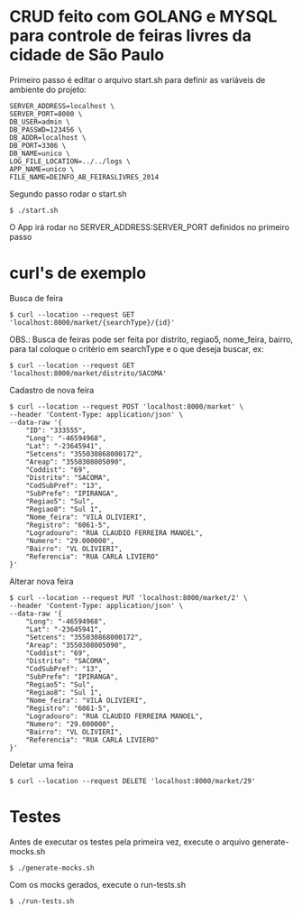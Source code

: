 # CRUD feito com GOLANG e MYSQL para controle de feiras livres da cidade de São Paulo
Primeiro passo é editar o arquivo start.sh para definir as variáveis de ambiente do projeto:
```
SERVER_ADDRESS=localhost \
SERVER_PORT=8000 \
DB_USER=admin \
DB_PASSWD=123456 \
DB_ADDR=localhost \
DB_PORT=3306 \
DB_NAME=unico \
LOG_FILE_LOCATION=../../logs \
APP_NAME=unico \
FILE_NAME=DEINFO_AB_FEIRASLIVRES_2014
```
Segundo passo rodar o start.sh
```
$ ./start.sh
```
O App irá rodar no SERVER_ADDRESS:SERVER_PORT definidos no primeiro passo

# curl's de exemplo
Busca de feira
```
$ curl --location --request GET 'localhost:8000/market/{searchType}/{id}'
```
OBS.: Busca de feiras pode ser feita por distrito, regiao5, nome_feira, bairro, para tal coloque o critério em searchType e o que deseja buscar, ex:
```
$ curl --location --request GET 'localhost:8000/market/distrito/SACOMA'
```

Cadastro de nova feira
```
$ curl --location --request POST 'localhost:8000/market' \
--header 'Content-Type: application/json' \
--data-raw '{
    "ID": "333555",
    "Long": "-46594968",
    "Lat": "-23645941",
    "Setcens": "355030868000172",
    "Areap": "3550308005090",
    "Coddist": "69",
    "Distrito": "SACOMA",
    "CodSubPref": "13",
    "SubPrefe": "IPIRANGA",
    "Regiao5": "Sul",
    "Regiao8": "Sul 1",
    "Nome_feira": "VILA OLIVIERI",
    "Registro": "6061-5",
    "Logradouro": "RUA CLAUDIO FERREIRA MANOEL",
    "Numero": "29.000000",
    "Bairro": "VL OLIVIERI",
    "Referencia": "RUA CARLA LIVIERO"
}'
```

Alterar nova feira
```
$ curl --location --request PUT 'localhost:8000/market/2' \
--header 'Content-Type: application/json' \
--data-raw '{
    "Long": "-46594968",
    "Lat": "-23645941",
    "Setcens": "355030868000172",
    "Areap": "3550308005090",
    "Coddist": "69",
    "Distrito": "SACOMA",
    "CodSubPref": "13",
    "SubPrefe": "IPIRANGA",
    "Regiao5": "Sul",
    "Regiao8": "Sul 1",
    "Nome_feira": "VILA OLIVIERI",
    "Registro": "6061-5",
    "Logradouro": "RUA CLAUDIO FERREIRA MANOEL",
    "Numero": "29.000000",
    "Bairro": "VL OLIVIERI",
    "Referencia": "RUA CARLA LIVIERO"
}'
```
Deletar uma feira
```
$ curl --location --request DELETE 'localhost:8000/market/29'
```

# Testes
Antes de executar os testes pela primeira vez, execute o arquivo generate-mocks.sh
```
$ ./generate-mocks.sh
```
Com os mocks gerados, execute o run-tests.sh
```
$ ./run-tests.sh
```
